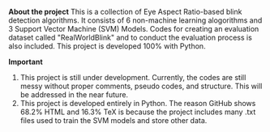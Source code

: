 **About the project**
This is a collection of Eye Aspect Ratio-based blink detection algorithms. It consists of 6 non-machine learning alogorithms and 3 Support Vector Machine (SVM) Models. Codes for creating an evaluation dataset called "RealWorldBlink" and to conduct the evaluation process is also included. This project is developed 100% with Python.

**Important**
1) This project is still under development. Currently, the codes are still messy without proper comments, pseudo codes, and structure. This will be addressed in the near future.
2) This project is developed entirely in Python. The reason GitHub shows 68.2% HTML and 16.3% TeX is because the project includes many .txt files used to train the SVM models and store other data.
